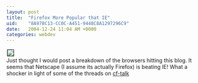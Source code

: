 ```yaml
---
layout: post
title:  "Firefox More Popular that IE"
uid:	"8A978C13-CC0C-A451-9448C8A1297296C9"
date:   2004-12-24 11:04 AM +0000
categories: webdev
---
```

<a href='http://photos1.blogger.com/img/21/1061/640/browsers_onCybersonic.jpg'><img border='0' style='border:1px solid #000000; margin:2px' src='http://photos1.blogger.com/img/21/1061/320/browsers_onCybersonic.jpg'></a><br />Just thought I would post a breakdown of the browsers hitting this blog. It seems that Netscape (I assume its actually Firefox) is beating IE! What a shocker in light of some of the threads on <a href="http://www.houseoffusion.com">cf-talk</a>